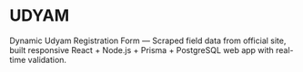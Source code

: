 # UDYAM
Dynamic Udyam Registration Form — Scraped field data from official site, built responsive React + Node.js + Prisma + PostgreSQL web app with real-time validation.
